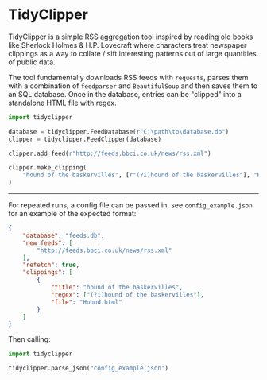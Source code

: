 # TidyClipper

TidyClipper is a simple RSS aggregation tool inspired by reading old books like Sherlock Holmes & H.P. Lovecraft where characters treat newspaper clippings as a way to collate / sift interesting patterns out of large quantities of public data.

The tool fundamentally downloads RSS feeds with ``requests``, parses them with a combination of ``feedparser`` and ``BeautifulSoup`` and then saves them to an SQL database.
Once in the database, entries can be "clipped" into a standalone HTML file with regex.

```py
import tidyclipper

database = tidyclipper.FeedDatabase(r"C:\path\to\database.db")
clipper = tidyclipper.FeedClipper(database)

clipper.add_feed(r"http://feeds.bbci.co.uk/news/rss.xml")

clipper.make_clipping(
    "hound of the baskervilles", [r"(?i)hound of the baskervilles"], "Hound.html"
)
```

----

For repeated runs, a config file can be passed in, see ``config_example.json`` for an example of the expected format:

```json
{
    "database": "feeds.db",
    "new_feeds": [
        "http://feeds.bbci.co.uk/news/rss.xml"
    ],
    "refetch": true,
    "clippings": [
        {
            "title": "hound of the baskervilles",
            "regex": ["(?i)hound of the baskervilles"],
            "file": "Hound.html"
        }
    ]
}
```

Then calling:


```py
import tidyclipper

tidyclipper.parse_json("config_example.json")
```
